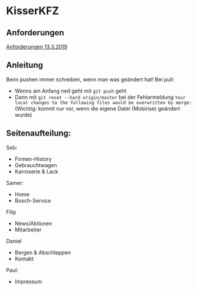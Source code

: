 # KisserKFZ

## Anforderungen
[Anforderungen 13.3.2019](./Anforderungen_13.3.2019)

## Anleitung
Beim pushen immer schreiben, wenn man was geändert hat!
Bei pull:
- Wenns am Anfang ned geht mit ```git push``` geht
- Dann mit ```git reset --hard origin/master``` bei der Fehlermeldung ```Your local changes to the following files would be overwritten by merge:``` (Wichtig: kommt nur vor, wenn die eigene Datei (Mobirise) geändert wurde)

## Seitenaufteilung:

Seb:
- Firmen-History 
- Gebrauchtwagen
- Karroserie & Lack
	
Samer:
- Home
- Bosch-Service

Filip
- News/Aktionen
- Mitarbeiter

Daniel
- Bergen & Abschleppen
- Kontakt

Paul:
- Impressum
